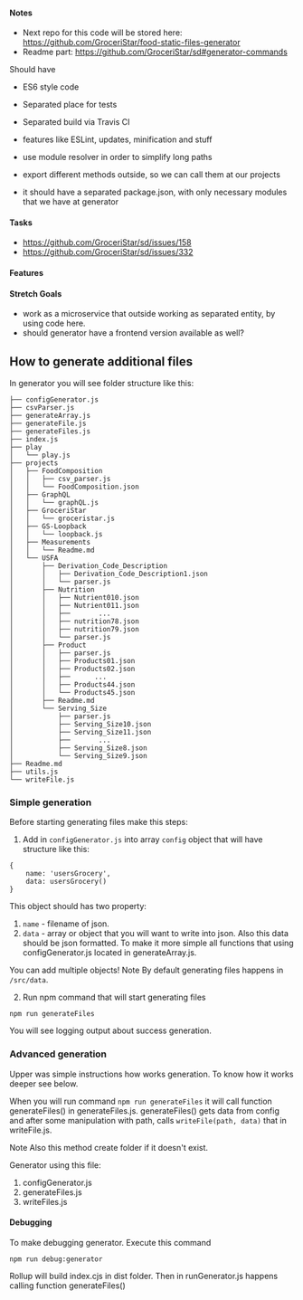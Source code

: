 #### Notes

- Next repo for this code will be stored here: https://github.com/GroceriStar/food-static-files-generator
- Readme part: https://github.com/GroceriStar/sd#generator-commands

Should have
- ES6 style code
- Separated place for tests
- Separated build via Travis CI
- features like ESLint, updates, minification and stuff
- use module resolver in order to simplify long paths
- export different methods outside, so we can call them at our projects

- it should have a separated package.json, with only necessary modules that we have at generator

#### Tasks
- https://github.com/GroceriStar/sd/issues/158
- https://github.com/GroceriStar/sd/issues/332

#### Features

#### Stretch Goals
- work as a microservice that outside working as separated entity, by using code here.
- should generator have a frontend version available as well?

## How to generate additional files
In generator you will see folder structure like this:

```
├── configGenerator.js
├── csvParser.js
├── generateArray.js
├── generateFile.js
├── generateFiles.js
├── index.js
├── play
│   └── play.js
├── projects
│   ├── FoodComposition
│   │   ├── csv_parser.js
│   │   └── FoodComposition.json
│   ├── GraphQL
│   │   └── graphQL.js
│   ├── GroceriStar
│   │   └── groceristar.js
│   ├── GS-Loopback
│   │   └── loopback.js
│   ├── Measurements
│   │   └── Readme.md
│   └── USFA
│       ├── Derivation_Code_Description
│       │   ├── Derivation_Code_Description1.json
│       │   └── parser.js
│       ├── Nutrition
│       │   ├── Nutrient010.json
│       │   ├── Nutrient011.json
│       │   ├──       ...
│       │   ├── nutrition78.json
│       │   ├── nutrition79.json
│       │   └── parser.js
│       ├── Product
│       │   ├── parser.js
│       │   ├── Products01.json
│       │   ├── Products02.json
│       │   ├──      ...
│       │   ├── Products44.json
│       │   └── Products45.json
│       ├── Readme.md
│       └── Serving_Size
│           ├── parser.js
│           ├── Serving_Size10.json
│           ├── Serving_Size11.json
│           ├──       ...
│           ├── Serving_Size8.json
│           └── Serving_Size9.json
├── Readme.md
├── utils.js
└── writeFile.js
```

### Simple generation

Before starting generating files make this steps:
1. Add in `configGenerator.js` into array `config` object that will have structure like this:

```
{
    name: 'usersGrocery',
    data: usersGrocery()
}

```

This object should has two property:
1. `name` - filename of json.
2. `data` - array or object that you will want to write into json. Also this data should be json formatted. To make it more simple all functions that using configGenerator.js located in generateArray.js.

You can add multiple objects!
Note
By default generating files happens in `/src/data`.

2. Run npm command that will start generating files

```
npm run generateFiles
```
You will see logging output about success generation.

### Advanced generation

Upper was simple instructions how works generation. To know how it works deeper see below.

When you will run command `npm run generateFiles` it will call function generateFiles() in generateFiles.js.
generateFiles() gets data from config and after some manipulation with path, calls `writeFile(path, data)` that in writeFile.js.

Note
Also this method create folder if it doesn't exist.

Generator using this file:
1. configGenerator.js
2. generateFiles.js
3. writeFiles.js


#### Debugging
To make debugging generator. Execute this command

`npm run debug:generator`

Rollup will build index.cjs in dist folder. Then in runGenerator.js happens calling function generateFiles()
